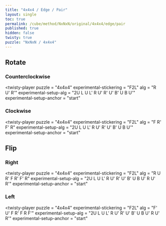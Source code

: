 ```yaml
---
title: "4x4x4 / Edge / Pair"
layout: single
toc: true
permalink: /cube/method/NxNxN/original/4x4x4/edge/pair
published: true
hidden: false
twisty: true
puzzle: "NxNxN / 4x4x4"
---
```

<span id="cube" puzzle="{{page.puzzle}}"></span>
<!-- <div id="test"></div> -->

<head>
  <base target="_blank">
</head>



## Rotate

### Counterclockwise

<twisty-player
  puzzle                    = "4x4x4"
  experimental-stickering   = "F2L"
  alg                       = "R U' R'"
  experimental-setup-alg    = "2U L U L' R U' R' U' B' U B U'"
  experimental-setup-anchor = "start"
></twisty-player>

### Clockwise

<twisty-player
  puzzle                    = "4x4x4"
  experimental-stickering   = "F2L"
  alg                       = "F R' F' R"
  experimental-setup-alg    = "2U L U L' R U' R' U' B' U B U'"
  experimental-setup-anchor = "start"
></twisty-player>



## Flip

### Right

<twisty-player
  puzzle                    = "4x4x4"
  experimental-stickering   = "F2L"
  alg                       = "R U R' F R' F' R"
  experimental-setup-alg    = "2U L U L' R U' R' U' B' U B U' R U' R'"
  experimental-setup-anchor = "start"
></twisty-player>

### Left

<twisty-player
  puzzle                    = "4x4x4"
  experimental-stickering   = "F2L"
  alg                       = "F' U' F R' F R F'"
  experimental-setup-alg    = "2U L U L' R U' R' U' B' U B U' R U' R'"
  experimental-setup-anchor = "start"
></twisty-player>
